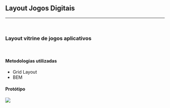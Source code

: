 <h2><b>Layout Jogos Digitais</b></h2><hr><br>

<h3>Layout vitrine de jogos aplicativos</h3><br>

<h4>Metodologias utilizadas</h4>

- Grid Layout
- BEM

<h4>Protótipo </h4>
<img src="/prototipo.pdf">
